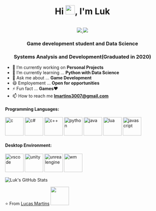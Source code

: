 <h1 align="center">Hi <img src="https://raw.githubusercontent.com/iampavangandhi/iampavangandhi/master/gifs/Hi.gif" width="30px">, I'm Luk</h1>

<p align="center"><br/>	
   <a href="https://www.linkedin.com/in/lucas-martins-9a6705177/">
    <img src="https://img.shields.io/badge/linkedin-Lucas Martins-blue">
  </a>
  
  <a >
    <img src="https://img.shields.io/badge/gmail-lmartins3007@gmail.com-red">
  </a>
  
 <!-- <a >
    <img src="">
  </a> -->
</p>

<h3 align="center">Game development student and Data Science </h3>
<h3 align="center">Systems Analysis and Development(Graduated in 2020)</h3>
<!-- <p align="left"> <img src= alt=/></p> -->


<!-- <img width="50%" align="right" alt="Github Image" src="" /> -->


- 🔭 I’m currently working on **Personal Projects**
- 🌱 I’m currently learning ... **Python with Data Science**
- 💬 Ask me about ... **Game Development**
- 😄 Employement ... **Open for opportunities**
- ⚡ Fun fact ... **Games**❤
- 📫 How to reach me **lmartins3007@gmail.com**
<h4>Programming Languages: </h4>

<p align="left">
 <img src="https://img.icons8.com/color/48/000000/c-programming.png" alt=c width="60" height="60"/> 
 <img src="https://img.icons8.com/color/48/000000/c-sharp-logo.png" alt=c# width="60" height="60"/>
 <img src="https://img.icons8.com/color/48/000000/c-plus-plus-logo.png" alt=c++ width="60" height="60"/>
 <img src="https://img.icons8.com/color/48/000000/python.png" alt=python width="60" height="60"/>
 <img src="https://img.icons8.com/color/48/000000/java-coffee-cup-logo.png" alt=java width="60" height="60"/>
 <img src="https://user-images.githubusercontent.com/46009433/100387577-3068a200-3007-11eb-8688-281d826b5b72.png" alt=lua width="60" height="60"/>
 <img src="https://img.icons8.com/color/48/000000/javascript.png" alt=javascript width="60" height="60"/>
</p> 


<!-- 
<h4>Skills and Tools: </h4>
<p align="left">
  <img style="margin: auto;" src="" alt= width="60" height="60"/>
-->
</p> 


<h4>Desktop Environment: </h4>
<p align="left">
  <img style="margin: auto;" src="https://img.icons8.com/fluent/48/000000/visual-studio-code-2019.png" alt=vscode width="60" height="60"/>
  <img style="margin: auto;" src="https://img.icons8.com/ios-filled/50/000000/unity.png" alt=unity width="60" height="60"/>
  <img style="margin: auto;" src="https://img.icons8.com/ios-filled/50/000000/unreal-engine.png" alt=unrealengine width="60" height="60"/>
  <img style="margin: auto;" src="https://img.icons8.com/color/48/000000/windows-10.png" alt=wm width="60" height="60"/>  
</p>


<!--
<p align="center">
	<img style="margin: auto;" src= alt= /> 
</p>

<!--
<p align="center">
<a href= target="blank"><img align="center" src= alt="" height="40" width="40" /></a>
</p>
-->

![Luk's GitHub Stats](https://github-readme-stats.vercel.app/api?username=LukDeveloper&show_icons=true)

⭐️ From [Lucas Martins](https://github.com/LukDeveloper)  <img src="https://gifer.com/embed/ZJFD.gif" width="60" height="60"/>
